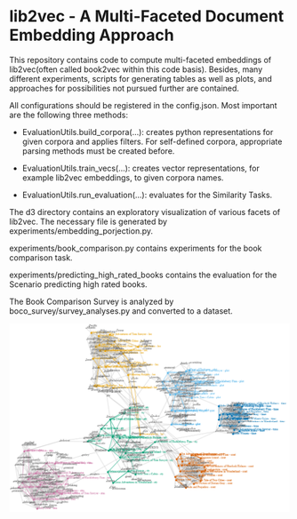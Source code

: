 # lib2vec - A Multi-Faceted Document Embedding Approach

This repository contains code to compute multi-faceted embeddings of lib2vec(often called book2vec within this code basis).
Besides, many different experiments, scripts for generating tables as well as plots, and approaches for possibilities not pursued further are contained.

All configurations should be registered in the config.json. 
Most important are the following three methods:

* EvaluationUtils.build_corpora(...): creates python representations for given corpora and applies filters. 
  For self-defined corpora, appropriate parsing methods must be created before.

* EvaluationUtils.train_vecs(...): creates vector representations, for example lib2vec embeddings, to given corpora names.

* EvaluationUtils.run_evaluation(...): evaluates for the Similarity Tasks.

The d3 directory contains an exploratory visualization of various facets of lib2vec.
The necessary file is generated by experiments/embedding_porjection.py.

experiments/book_comparison.py contains experiments for the book comparison task.

experiments/predicting_high_rated_books contains the evaluation for the Scenario predicting high rated books.

The Book Comparison Survey is analyzed by boco_survey/survey_analyses.py and converted to a dataset.

![Abstract Image of Multiple Facets](https://github.com/LasLitz/ma-doc-embeddings/blob/main/figures/complete_neighborhood.png)
